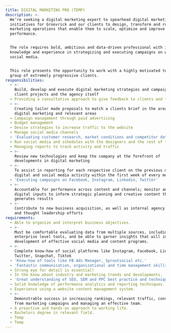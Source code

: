 ```yaml
---
title: DIGITAL MARKETING PRO (TEMP)
description: >-
  We’re seeking a digital marketing expert to spearhead digital marketing
  initiatives for Groovrick and our clients to design, transform and run digital
  marketing operations that enable them to scale, optimize and improve marketing
  performance.


  The role requires bold, ambitious and data-driven professional with in-depth
  knowledge and experience in strategizing and executing campaigns on web and
  social media.


  This role presents the opportunity to work with a highly motivated team and a
  group of extremely progressive clients.
responsibilities:
  - >-
    Build, develop and execute digital marketing strategies and campaigns for
    client projects and the agency itself
  - Providing a consultative approach to give feedback to clients and the team
  - >-
    Creating tailor made proposals to match a clients brief in the area of
    digital marketing and relevant areas
  - Campaign management through paid advertising
  - Budget management
  - Devise strategies to increase traffic to the website
  - Manage social media channels
  - 'Evaluating customer research, market conditions and competitor data'
  - Run social media and schedules with the designers and the rest of the team
  - Managing reports to track activity and traffic
  - >-
    Review new technologies and keep the company at the forefront of
    developments in digital marketing
  - >-
    To assist in reporting for each respective client on the previous month’s
    digital and social media activity within the first week of every month.
  - 'Executing campaigns on Facebook, Instagram, Linkedin, Twitter'
  - >-
    Accountable for performance across content and channels; monitor and analyze
    digital inputs to inform strategic planning and creative content that
    generates results
  - >-
    Contribute to new business acquisition, as well as internal agency promotion
    and thought leadership efforts
requirements:
  - Able to organize and interpret business objectives.
  - >-
    Must be comfortable evaluating data from multiple sources, including
    enterprise level tools, and be able to garner insights that will inform the
    development of effective social media and content programs.
  - >-
    Complete know-how of social platforms like Instagram, Facebook, Linkedin,
    Twitter, Snapchat, Tiktok
  - 'Know-how of tools like FB Ads Manager, Sproutsocial etc.'
  - 'Fantastic communication, organizational and time management skills.'
  - Strong eye for detail is essential!
  - In the know about industry and marketing trends and developments.
  - 'Great understanding of SEO, SEM and PPC best practice and techniques.'
  - Solid knowledge of performance analytics and reporting techniques.
  - Experience using a website content management system.
  - >-
    Demonstrable success in increasing rankings, relevant traffic, conversions
    from marketing campaigns and managing an effective team.
  - A proactive and hands-on approach to working life.
  - Bachelors degree in relevant field.
  - Temp
  - Temp
---
```


